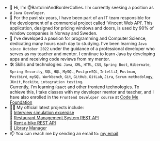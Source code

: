 - 👋 Hi, I’m @BartoliniAndBorderCollies. I’m currently seeking a position as a `Java Developer`.
- 🔭 For the past six years, I have been part of an IT team responsible for the development of a commercial project called ‘Vincent Web API’. This application, designed for pricing windows and doors, is used by 90% of window companies in Norway and Sweden.
- 👀 I’ve developed a passion for programming and Computer Science, dedicating many hours each day to studying. I’ve been learning `Java since October 2022` under the guidance of a professional developer who serves as my teacher and mentor. I continue to learn Java by developing apps and receiving code reviews from my mentor.
- 🛠 Skills and technologies: `Java`, `XML`, `HTML`, `CSS`, `Spring Boot`, `Hibernate`, `Spring Security`, `SQL`, `HQL`, `MySQL`, `PostgreSQL`, `IntelliJ`, `Postman`, `Postbird`, `mySQL Workbench`, `Git`, `GitHub`, `GitLab`, `Jira`, `Scrum methodology`, `JUnit`, `Mockito`, `integration testing`.
<br>  Currently, I'm learning `React` and other frontend technologies. To achieve this, I take classes with my developer mentor and teacher, and I have also enrolled in the `Frontend Developer course` at [Code Me Foundation](https://codeme.pl/b2b-en)
- 👩‍💻 My official latest projects include:
<br> 🔭 [Interview simulation excersise](https://github.com/BartoliniAndBorderCollies/EMS_junior_developer_interview)
<br> 🔭 [Restaurant Management System REST API](https://github.com/BartoliniAndBorderCollies/Restaurant_Management_System_REST_API)
<br> 🔭 [Rent a bike REST API](https://github.com/BartoliniAndBorderCollies/Bike.v2_REST_API)
<br> 🔭 [Library Manager](https://github.com/BartoliniAndBorderCollies/Library_Manager_Official)
- 📫 You can reach me by sending an email to: <a href="mailto:bartek.klodnicki@gmail.com">my email</a>

<!---
BartoliniAndBorderCollies/BartoliniAndBorderCollies is a ✨ special ✨ repository because its `README.md` (this file) appears on your GitHub profile.
You can click the Preview link to take a look at your changes.
--->
